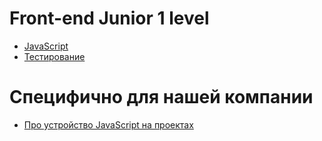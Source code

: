 # Front-end Junior 1 level

- [JavaScript](./js.md)
- [Тестирование](./testing.md)

# Специфично для нашей компании

- [Про устройство JavaScript на проектах](https://sborkaproject.getoutline.com/doc/pro-ustrojstvo-javascript-na-proektah-7kKDf7IP4d)
